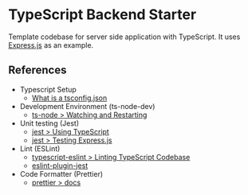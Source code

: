 # TypeScript Backend Starter

Template codebase for server side application with TypeScript. It uses [Express.js](https://github.com/expressjs/express) as an example.

## References

- Typescript Setup
  - [What is a tsconfig.json](https://www.typescriptlang.org/docs/handbook/tsconfig-json.html)
- Development Environment (ts-node-dev)
  - [ts-node > Watching and Restarting](https://github.com/TypeStrong/ts-node#watching-and-restarting)
- Unit testing (Jest)
  - [jest > Using TypeScript](https://jestjs.io/docs/getting-started#using-typescript)
  - [jest > Testing Express.js](https://jestjs.io/docs/testing-frameworks#expressjs)
- Lint (ESLint)
  - [typescript-eslint > Linting TypeScript Codebase](https://typescript-eslint.io/docs/linting/)
  - [eslint-plugin-jest](https://github.com/jest-community/eslint-plugin-jest)
- Code Formatter (Prettier)
  - [prettier > docs](https://prettier.io/docs/en/index.html)
